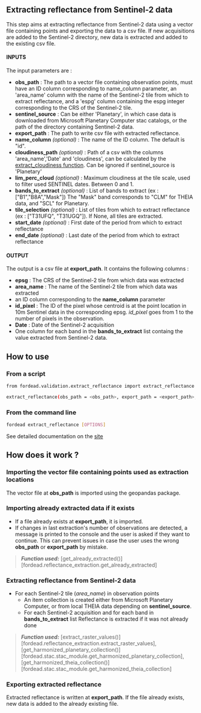 ## Extracting reflectance from Sentinel-2 data

This step aims at extracting reflectance from Sentinel-2 data using a vector file containing points and exporting the data to a csv file. 
If new acquisitions are added to the Sentinel-2 directory, new data is extracted and added to the existing csv file.

#### INPUTS

The input parameters are :

- **obs_path** : The path to a vector file containing observation points, must have an ID column corresponding to name_column parameter, an 'area_name' column with the name of the Sentinel-2 tile from which to extract reflectance, and a 'espg' column containing the espg integer corresponding to the CRS of the Sentinel-2 tile.
- **sentinel_source** :  Can be either 'Planetary', in which case data is downloaded from Microsoft Planetary Computer stac catalogs, or the path of the directory containing Sentinel-2 data.
- **export_path** : The path to write csv file with extracted reflectance.
- **name_column** *(optional)* : The name of the ID column. The default is "id".
- **cloudiness_path** *(optional)* : Path of a csv with the columns 'area_name','Date' and 'cloudiness', can be calculated by the [extract_cloudiness function](https://fordead.gitlab.io/fordead_package/docs/Tutorials/Validation/03_extract_cloudiness/). Can be ignored if sentinel_source is 'Planetary'
- **lim_perc_cloud**  *(optional)* : Maximum cloudiness at the tile scale, used to filter used SENTINEL dates. Between 0 and 1.
- **bands_to_extract** *(optional)* : List of bands to extract (ex : ["B1","B8A","Mask"]) The "Mask" band corresponds to "CLM" for THEIA data, and "SCL" for Planetary.
- **tile_selection** *(optional)* : List of tiles from which to extract reflectance (ex : ["T31UFQ", "T31UGQ"]). If None, all tiles are extracted.
- **start_date** *(optional)* : First date of the period from which to extract reflectance
- **end_date** *(optional)* : Last date of the period from which to extract reflectance

#### OUTPUT

The output is a csv file at **export_path**. 
It contains the following columns :
- **epsg** : The CRS of the Sentinel-2 tile from which data was extracted
- **area_name** : The name of the Sentinel-2 tile from which data was extracted
- an ID column corresponding to the **name_column** parameter
- **id_pixel** : The ID of the pixel whose centroid is at the point location in 10m Sentinel data in the corresponding epsg. *id_pixel* goes from 1 to the number of pixels in the observation.
- **Date** : Date of the Sentinel-2 acquisition
- One column for each band in the **bands_to_extract** list containg the value extracted from Sentinel-2 data.

## How to use
### From a script

```bash
from fordead.validation.extract_reflectance import extract_reflectance

extract_reflectance(obs_path = <obs_path>, export_path = <export_path>, name_column = <name_column>)

```

### From the command line

```bash
fordead extract_reflectance [OPTIONS]
```

See detailed documentation on the [site](../../../cli.md#fordead-extract_reflectance)

## How does it work ?

### Importing the vector file containing points used as extraction locations
The vector file at **obs_path** is imported using the geopandas package.

### Importing already extracted data if it exists
- If a file already exists at **export_path**, it is imported.
- If changes in last extraction's number of observations are detected, a message is printed to the console and the user is asked if they want to continue. This can prevent issues in case the user uses the wrong **obs_path** or **export_path** by mistake.
> **_Function used:_** [get_already_extracted()][fordead.reflectance_extraction.get_already_extracted]

### Extracting reflectance from Sentinel-2 data
- For each Sentinel-2 tile (*area_name*) in observation points
	- An item collection is created either from Microsoft Planetary Computer, or from local THEIA data depending on **sentinel_source**.
	-  For each Sentinel-2 acquisition and for each band in **bands_to_extract** list
		 Reflectance is extracted if it was not already done
> **_Function used:_** [extract_raster_values()][fordead.reflectance_extraction.extract_raster_values], [get_harmonized_planetary_collection()][fordead.stac.stac_module.get_harmonized_planetary_collection], [get_harmonized_theia_collection()][fordead.stac.stac_module.get_harmonized_theia_collection]

### Exporting extracted reflectance
Extracted reflectance is written at **export_path**. 
If the file already exists, new data is added to the already existing file.
